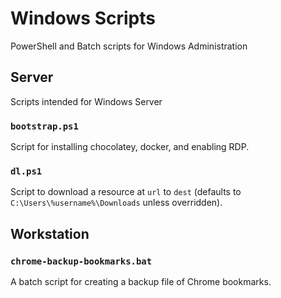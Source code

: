 # Windows Scripts

PowerShell and Batch scripts for Windows Administration

## Server

Scripts intended for Windows Server

### `bootstrap.ps1`

Script for installing chocolatey, docker, and enabling RDP.

### `dl.ps1`

Script to download a resource at `url` to `dest` (defaults to `C:\Users\%username%\Downloads` unless overridden).

## Workstation

### `chrome-backup-bookmarks.bat`

A batch script for creating a backup file of Chrome bookmarks.
